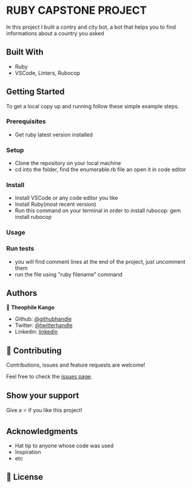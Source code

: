 # RUBY CAPSTONE PROJECT

In this project I built a contry and city bot, a bot that helps you to find informations about a country you asked

## Built With

- Ruby
- VSCode, Linters, Rubocop


## Getting Started

To get a local copy up and running follow these simple example steps.

### Prerequisites

- Get ruby latest version installed

### Setup

- Clone the repository on your local machine
- cd into the folder, find the enumerable.rb file an open it in code editor

### Install

- Install VSCode or any code editor you like
- Install Ruby(most recent version)
- Run this command on your terminal in order to install rubocop: gem install rubocop 

### Usage

### Run tests

- you will find comment lines at the end of the project, just uncomment them
- run the file using "ruby filename" command


## Authors


👤 **Theophile Kango**

- Github: [@githubhandle](https://github.com/Theophile-Kango)
- Twitter: [@twitterhandle](https://twitter.com/Theophadh)
- Linkedin: [linkedin](https://www.linkedin.com/in/theophile-kango-b6b580194/)

## 🤝 Contributing

Contributions, issues and feature requests are welcome!

Feel free to check the [issues page](https://github.com/Theophile-Kango/ruby_capston_project/issues).

## Show your support

Give a ⭐️ if you like this project!

## Acknowledgments

- Hat tip to anyone whose code was used
- Inspiration
- etc

## 📝 License

